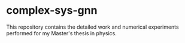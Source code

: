 # complex-sys-gnn
This repository contains the detailed work and numerical experiments performed for my Master's thesis in physics.
